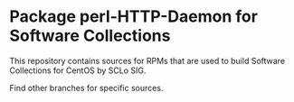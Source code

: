 # Package perl-HTTP-Daemon for Software Collections

This repository contains sources for RPMs that are used
to build Software Collections for CentOS by SCLo SIG.

Find other branches for specific sources.
